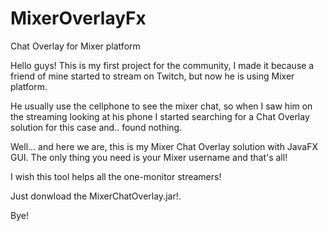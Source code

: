 # MixerOverlayFx
Chat Overlay for Mixer platform

Hello guys! This is my first project for the community, I made it because a friend of mine started to stream on Twitch,
but now he is using Mixer platform.

He usually use the cellphone to see the mixer chat, so when I saw him on the streaming looking at his phone I started searching for a Chat Overlay solution for this case and.. found nothing.

Well... and here we are, this is my Mixer Chat Overlay solution with JavaFX GUI.
The only thing you need is your Mixer username and that's all!

I wish this tool helps all the one-monitor streamers!

Just donwload the MixerChatOverlay.jar!.

Bye!



